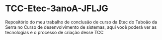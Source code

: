 # TCC-Etec-3anoA-JFLJG
Repositório do meu trabalho de conclusão de curso da Etec do Taboão da Serra no Curso de desenvolvimento de sistemas, aqui você poderá ver as tecnologias e o processo de criação desse TCC
